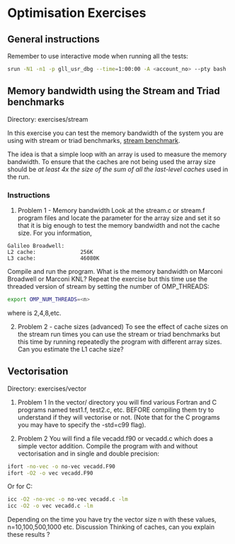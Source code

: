 # Optimisation Exercises


## General instructions

Remember to use interactive mode when running all the tests:
```bash
srun -N1 -n1 -p gll_usr_dbg --time=1:00:00 -A <account_no> --pty bash
```



## Memory bandwidth using the Stream and Triad benchmarks
Directory: exercises/stream

In this exercise you can test the memory bandwidth of the system you are using with stream or triad benchmarks,
[stream benchmark](https://www.cs.virginia.edu/stream/).

The idea is that a simple loop with an array is used to measure the memory bandwidth. To ensure that the caches are not being used the array size should be *at least 4x the size of the sum of all the last-level caches* used in the run.

### Instructions

1. Problem 1 - Memory bandwidth
Look at the stream.c or stream.f program files and locate the parameter for the array size and set it so that it is big enough to test the memory bandwidth and not the cache size.
For you information,

```
Galileo Broadwell: 
L2 cache:              256K
L3 cache:              46080K

```
Compile and run the program. What is the memory bandwidth on Marconi Broadwell or Marconi KNL?
Repeat the exercise but this time use the threaded version of stream by setting the number of OMP_THREADS:
```bash
export OMP_NUM_THREADS=<n>
```
where <n> is 2,4,8,etc.

2. Problem 2 - cache sizes (advanced)
To see the effect of cache sizes on the stream run times you can use the stream or triad benchmarks but this time
by running repeatedly the program with different array sizes.
Can you estimate the L1 cache size?


## Vectorisation

Directory: exercises/vector
1. Problem 1 
In the vector/ directory you will find various Fortran and C programs named test1.f, test2.c, etc. BEFORE compiling them try to understand if they will vectorise or not. (Note that for the C programs you may have to specify the -std=c99 flag). 

2. Problem 2
You will find a file vecadd.f90 or vecadd.c which does a simple vector addition. Compile the program with and without vectorisation and in single and double precision:
```bash
ifort -no-vec -o no-vec vecadd.F90
ifort -O2 -o vec vecadd.F90
```
Or for C:
```bash
icc -O2 -no-vec -o no-vec vecadd.c -lm
icc -O2 -o vec vecadd.c -lm
```
Depending on the time you have try the vector size n with these values, n=10,100,500,1000 etc.
Discussion
Thinking of caches, can you explain these results ? 




